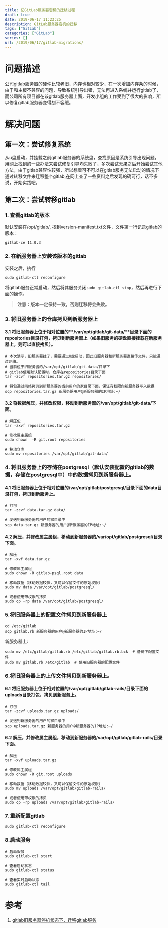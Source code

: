 ```yaml
---
title: 记GitLab服务器宕机的迁移过程
draft: true
date: 2019-06-17 11:23:25
description: GitLab服务器宕机的迁移
tags: ["GitLab"]
categories: ["GitLab"]
series: []
url: /2019/06/17/gitlab-migrations/
---
```


# 问题描述

公司gitlab服务器的硬件比较老旧，内存也相对较少，在一次增加内存条的时候，由于和主板不兼容的问题，导致系统引导出错，无法再进入系统并运行gitlab了，而公司所有项目都在该gitlab服务器上面，开发小组的工作受到了很大的影响，所以修复gitlab服务器变得刻不容缓。

# 解决问题

## 第一次：尝试修复系统

从u盘启动，并挂载之前gitlab服务器的系统盘，查找原因是系统引导出现问题，用网上找到的一些办法来尝试修复引导均失败了，多次尝试无果之后开始尝试其他方法，由于gitlab兼容性较强，所以想着可不可以在gitlab服务无法启动的情况下通过转移文件来迁移整个gitlab,在网上查了一些资料之后发现的确可行，话不多说，开始实践吧。

## 第二次：尝试转移gitlab

### 1. 查看gitlab的版本

默认安装在/opt/gitlab/, 找到version-manifest.txt文件，文件第一行记录gitlab的版本：

```
gitlab-ce 11.0.3
```

### 2. 在新服务器上安装该版本的gitlab

安装之后，执行

```
sudo gitlab-ctl reconfigure
```

将gitlab服务正常启动，然后将其服务关闭`sudo gitlab-ctl stop`，然后再进行下面的操作。

>   **注意：版本一定保持一致，否则迁移将会失败。**

### 3. 将旧服务器上的仓库拷贝到新服务器上

#### 3.1 将旧服务器上位于相对位置的**/var/opt/gitlab/git-data/**目录下面的repositories目录打包，拷贝到新服务器上（如果旧服务的硬盘直接挂载在新服务器上，则可以直接拷贝）。

```
# 本次演示，旧服务器挂了，需要通过U盘启动，因此旧服务器和新服务器直接传文件，只能通过网络。
# 当前位于旧服务器的/var/opt/gitlab/git-data/目录下
# gitlab使用默认配置时，仓库在repositories目录下面
tar -zcvf repositories.tar.gz repositories/

# 将包通过网络拷贝到新服务器的当前用户的家目录下面，保证有权限向新服务器写入数据
scp repositories.tar.gz 新服务器用户@新服务器的IP地址:~/
```

#### 3.2 将数据解压，并修改权限，移动到新服务器的/var/opt/gitlab/git-data/下面。

```
# 解压包
tar -zxvf repositories.tar.gz

# 修改属主属组
sudo chown  -R git.root repositories

# 移动仓库
sudo mv repositories /var/opt/gitlab/git-data/ 
```

### 4. 将旧服务器上的存储在postgresql（默认安装配置的gitlab的数据，存储在postgresql中）中的数据拷贝到新服务器上。

#### 4.1 将旧服务器上位于相对位置的/var/opt/gitlab/postgresql/目录下面的data目录打包，拷贝到新服务上。

```
# 打包
tar -zcvf data.tar.gz data/

# 发送到新服务器的用户的家目录中
scp data.tar.gz 新服务器的用户@新服务器的IP地址:~/
```

#### 4.2 解压，并修改属主属组，移动到新服务器的/var/opt/gitlab/postgresql/目录下面。

```
# 解压
tar -xvf data.tar.gz

# 修改属主属组
sudo chown -R gitlab-psql.root data

# 移动数据（移动数据较快，又可以保留文件的原始权限）
sudo mv data /var/opt/gitlab/postgresql/

# 或者使用带权限的拷贝
sudo cp -rp data /var/opt/gitlab/postgresql/
```

### 5.将旧服务器上的配置文件拷贝到新服务器上

```
cd /etc/gitlab
scp gitlab.rb 新服务器的用户@新服务器的IP地址:~/
```
新服务器上:
```
sudo mv /etc/gitlab/gitlab.rb /etc/gitlab/gitlab.rb.bck  # 备份下配置文件
sudo mv gitlab.rb /etc/gitlab  # 使用旧服务器的配置文件
```

### 6.将旧服务器上的上传文件拷贝到新服务器上。

#### 6.1 将旧服务器上位于相对位置的/var/opt/gitlab/gitlab-rails/目录下面的uploads目录打包，拷贝到新服务上。

```
# 打包
tar -zcvf uploads.tar.gz uploads/

# 发送到新服务器的用户的家目录中
scp uploads.tar.gz 新服务器的用户@新服务器的IP地址:~/
```

#### 6.2 解压，并修改属主属组，移动到新服务器的/var/opt/gitlab/gitlab-rails/目录下面。

```
# 解压
tar -xvf uploads.tar.gz

# 修改属主属组
sudo chown -R git.root uploads

# 移动数据（移动数据较快，又可以保留文件的原始权限）
sudo mv uploads /var/opt/gitlab/gitlab-rails/

# 或者使用带权限的拷贝
sudo cp -rp uploads /var/opt/gitlab/gitlab-rails/
```

### 7. 重新配置gitlab

```
sudo gitlab-ctl reconfigure  
```

### 8.启动服务

```
# 启动服务
sudo gitlab-ctl start

# 查看启动状态
sudo gitlab-ctl status

# 查看实时启动状态
sudo gitlab-ctl tail
```

# 参考

1.  [gitlab旧服务器停机状态下，迁移gitlab服务](<https://my.oschina.net/airship/blog/1574250>)

